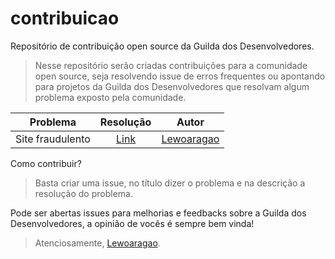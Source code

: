 # contribuicao
Repositório de contribuição open source da Guilda dos Desenvolvedores.

> Nesse repositório serão criadas contribuições para a comunidade open source, seja resolvendo issue de erros frequentes ou apontando para projetos da Guilda dos Desenvolvedores que resolvam algum problema exposto pela comunidade.

|    Problema       |    Resolução  |     Autor     |
|:-------------:|:-------------:|:-------------:|
| Site fraudulento |  [Link]() | [Lewoaragao](https://github.com/Lewoaragao) |

Como contribuir?
> Basta criar uma issue, no título dizer o problema e na descrição a resolução do problema.

Pode ser abertas issues para melhorias e feedbacks sobre a Guilda dos Desenvolvedores, a opinião de vocês é sempre bem vinda!

> Atenciosamente, [Lewoaragao](https://github.com/Lewoaragao).
